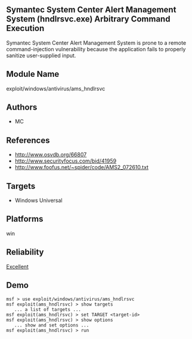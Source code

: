 ## Symantec System Center Alert Management System (hndlrsvc.exe) Arbitrary Command Execution

Symantec System Center Alert Management System is prone to a 
remote command-injection vulnerability because the 
application fails to properly sanitize user-supplied input.


## Module Name
exploit/windows/antivirus/ams_hndlrsvc

## Authors
* MC


## References
* http://www.osvdb.org/66807
* http://www.securityfocus.com/bid/41959
* http://www.foofus.net/~spider/code/AMS2_072610.txt



## Targets
* Windows Universal


## Platforms
win

## Reliability
[Excellent](https://github.com/rapid7/metasploit-framework/wiki/Exploit-Ranking)

## Demo

```
msf > use exploit/windows/antivirus/ams_hndlrsvc
msf exploit(ams_hndlrsvc) > show targets
   ... a list of targets ...
msf exploit(ams_hndlrsvc) > set TARGET <target-id>
msf exploit(ams_hndlrsvc) > show options
   ... show and set options ...
msf exploit(ams_hndlrsvc) > run
```
    
    